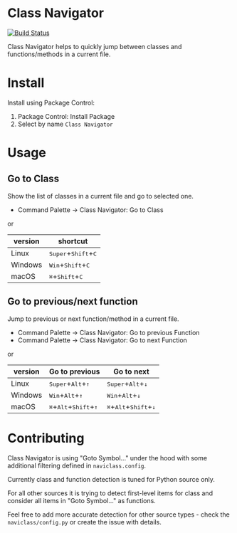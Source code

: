 # Class Navigator

[![Build Status](https://travis-ci.org/malexer/SublimeClassNavigator.svg?branch=master)](https://travis-ci.org/malexer/SublimeClassNavigator)

Class Navigator helps to quickly jump between classes and functions/methods
in a current file.


# Install

Install using Package Control:

1. Package Control: Install Package
2. Select by name `Class Navigator`


# Usage

## Go to Class

Show the list of classes in a current file and go to selected one.

* Command Palette -> Class Navigator: Go to Class

or

version | shortcut
---- | ----
Linux   | <kbd>Super</kbd>+<kbd>Shift</kbd>+<kbd>C</kbd>
Windows | <kbd>Win</kbd>+<kbd>Shift</kbd>+<kbd>C</kbd>
macOS   | <kbd>⌘</kbd>+<kbd>Shift</kbd>+<kbd>C</kbd>


## Go to previous/next function

Jump to previous or next function/method in a current file.

* Command Palette -> Class Navigator: Go to previous Function
* Command Palette -> Class Navigator: Go to next Function

or

version | Go to previous | Go to next
---- | ---- | ----
Linux   | <kbd>Super</kbd>+<kbd>Alt</kbd>+<kbd>↑</kbd> | <kbd>Super</kbd>+<kbd>Alt</kbd>+<kbd>↓</kbd>
Windows | <kbd>Win</kbd>+<kbd>Alt</kbd>+<kbd>↑</kbd> | <kbd>Win</kbd>+<kbd>Alt</kbd>+<kbd>↓</kbd>
macOS   | <kbd>⌘</kbd>+<kbd>Alt</kbd>+<kbd>Shift</kbd>+<kbd>↑</kbd> | <kbd>⌘</kbd>+<kbd>Alt</kbd>+<kbd>Shift</kbd>+<kbd>↓</kbd>


# Contributing

Class Navigator is using "Goto Symbol..." under the hood with some additional
filtering defined in `naviclass.config`.

Currently class and function detection is tuned for Python source only.

For all other sources it is trying to detect first-level items for class and
consider all items in "Goto Symbol..." as functions.

Feel free to add more accurate detection for other source types - check
the `naviclass/config.py` or create the issue with details.
